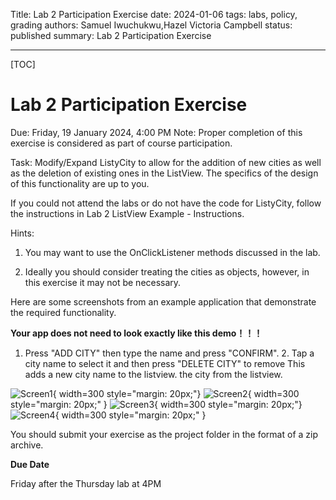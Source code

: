 Title: Lab 2 Participation Exercise
date: 2024-01-06
tags: labs, policy, grading
authors: Samuel Iwuchukwu,Hazel Victoria Campbell
status: published
summary: Lab 2 Participation Exercise

----

[TOC]

# Lab 2 Participation Exercise

Due: Friday, 19 January 2024, 4:00 PM
Note: Proper completion of this exercise is considered as part of course participation.

Task: Modify/Expand ListyCity to allow for the addition of new cities as well as the deletion of existing ones in the ListView. The specifics of the design of this functionality are up to you.

If you could not attend the labs or do not have the code for ListyCity, follow the instructions in Lab 2 ListView Example - Instructions. 

Hints:

1. You may want to use the OnClickListener methods discussed in the lab.

2. Ideally you should consider treating the cities as objects, however, in this exercise it may not be necessary.


Here are some screenshots from an example application that demonstrate the required functionality. 

**Your app does not need to look exactly like this demo！！！**

1. Press "ADD CITY" then type the name and press "CONFIRM".          2. Tap a city name to select it and then press "DELETE CITY" to remove
This adds a new city name to the listview.                                               the city from the listview.

![Screen1]({attach}../images/lab2/img1_lab2.png){ width=300 style="margin: 20px;"}
![Screen2]({attach}../images/lab2/img2_lab2.png){ width=300 style="margin: 20px;" }
![Screen3]({attach}../images/lab2/img3_lab2.png){ width=300 style="margin: 20px;"}
![Screen4]({attach}../images/lab2/img1_lab2.png){ width=300 style="margin: 20px;" }



You should submit your exercise as the project folder in the format of a zip archive.

**Due Date**

Friday after the Thursday lab at 4PM
